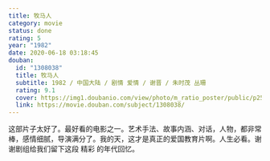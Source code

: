 ```yaml
---
title: 牧马人
category: movie
status: done
rating: 5
year: "1982"
date: 2020-06-18 03:18:45
douban:
  id: "1308038"
  title: 牧马人
  subtitle: 1982 / 中国大陆 / 剧情 爱情 / 谢晋 / 朱时茂 丛珊
  rating: 9.1
  cover: https://img1.doubanio.com/view/photo/m_ratio_poster/public/p2517627958.jpg
  link: https://movie.douban.com/subject/1308038/
---
```


这部片子太好了。最好看的电影之一。艺术手法、故事内涵、对话，人物，都非常棒，感情细腻，导演满分了。我的天，这才是真正的爱国教育片啊。人生必看。谢谢剧组给我们留下这段 精彩 的年代回忆。